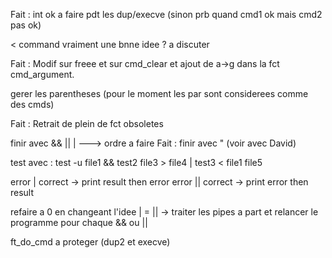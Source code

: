 
Fait : int ok a faire pdt les dup/execve (sinon prb quand cmd1 ok mais cmd2 pas ok) 

< command vraiment une bnne idee ? a discuter

Fait : Modif sur freee et sur cmd_clear et ajout de a->g dans la fct cmd_argument.

gerer les parentheses (pour le moment les par sont considerees comme des cmds)

Fait : Retrait de plein de fct obsoletes 

finir avec && || |   ---> ordre a faire
Fait : finir avec " (voir avec David)

test avec :
test -u file1 && test2 file3 > file4 | test3 < file1 file5

error | correct -> print result then error
error || correct -> print error then result

refaire a 0 en changeant l'idee | = || -> traiter les pipes a part et relancer le programme pour chaque && ou ||

ft_do_cmd a proteger (dup2 et execve)